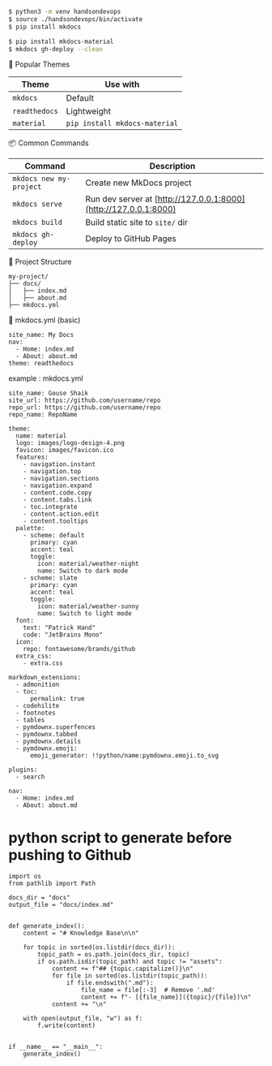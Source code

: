 ```bash
$ python3 -m venv handsondevops
$ source ./handsondevops/bin/activate
$ pip install mkdocs

$ pip install mkdocs-material
$ mkdocs gh-deploy --clean
```

🧩 Popular Themes

|Theme|Use with|
|---|---|
|`mkdocs`|Default|
|`readthedocs`|Lightweight|
|`material`|`pip install mkdocs-material`|

📦 Common Commands

|Command|Description|
|---|---|
|`mkdocs new my-project`|Create new MkDocs project|
|`mkdocs serve`|Run dev server at [http://127.0.0.1:8000](http://127.0.0.1:8000)|
|`mkdocs build`|Build static site to `site/` dir|
|`mkdocs gh-deploy`|Deploy to GitHub Pages|
📁 Project Structure
```
my-project/
├── docs/
│   ├── index.md
│   ├── about.md
├── mkdocs.yml
```

📄 mkdocs.yml (basic)
```
site_name: My Docs
nav:
  - Home: index.md
  - About: about.md
theme: readthedocs
```

example :  mkdocs.yml 
```
site_name: Gouse Shaik  
site_url: https://github.com/username/repo  
repo_url: https://github.com/username/repo 
repo_name: RepoName  
  
theme:  
  name: material  
  logo: images/logo-design-4.png  
  favicon: images/favicon.ico  
  features:  
    - navigation.instant  
    - navigation.top  
    - navigation.sections  
    - navigation.expand  
    - content.code.copy  
    - content.tabs.link  
    - toc.integrate  
    - content.action.edit  
    - content.tooltips  
  palette:  
    - scheme: default  
      primary: cyan  
      accent: teal  
      toggle:  
        icon: material/weather-night  
        name: Switch to dark mode  
    - scheme: slate  
      primary: cyan  
      accent: teal  
      toggle:  
        icon: material/weather-sunny  
        name: Switch to light mode  
  font:  
    text: "Patrick Hand"  
    code: "JetBrains Mono"  
  icon:  
    repo: fontawesome/brands/github  
  extra_css:  
    - extra.css  
  
markdown_extensions:  
  - admonition  
  - toc:  
      permalink: true  
  - codehilite  
  - footnotes  
  - tables  
  - pymdownx.superfences  
  - pymdownx.tabbed  
  - pymdownx.details  
  - pymdownx.emoji:  
      emoji_generator: !!python/name:pymdownx.emoji.to_svg  
  
plugins:  
  - search  
  
nav:  
  - Home: index.md  
  - About: about.md
```

# python script to generate before pushing to Github
```
import os  
from pathlib import Path  
  
docs_dir = "docs"  
output_file = "docs/index.md"  
  
  
def generate_index():  
    content = "# Knowledge Base\n\n"  
  
    for topic in sorted(os.listdir(docs_dir)):  
        topic_path = os.path.join(docs_dir, topic)  
        if os.path.isdir(topic_path) and topic != "assets":  
            content += f"## {topic.capitalize()}\n"  
            for file in sorted(os.listdir(topic_path)):  
                if file.endswith(".md"):  
                    file_name = file[:-3]  # Remove '.md'  
                    content += f"- [{file_name}]({topic}/{file})\n"  
            content += "\n"  
  
    with open(output_file, "w") as f:  
        f.write(content)  
  
  
if __name__ == "__main__":  
    generate_index()
```